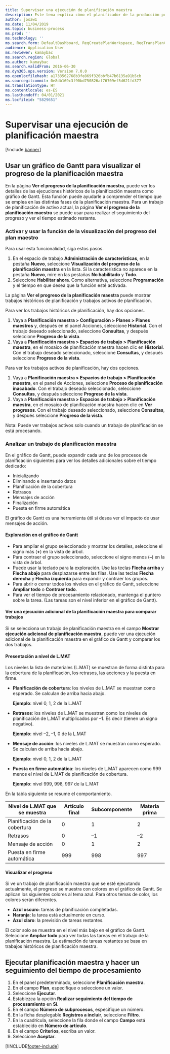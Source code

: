 ```yaml
---
title: Supervisar una ejecución de planificación maestra
description: Este tema explica cómo el planificador de la producción puede ver si una ejecución de la planificación maestra está en curso.
author: josaw1
ms.date: 11/04/2019
ms.topic: business-process
ms.prod: ''
ms.technology: ''
ms.search.form: DefaultDashboard, ReqCreatePlanWorkspace, ReqTransPlanCard, SysQueryForm, InventItemIdLookupSimple, ReqLog, ReqProcessTaskTrace
audience: Application User
ms.reviewer: kamaybac
ms.search.region: Global
ms.author: kamaybac
ms.search.validFrom: 2016-06-30
ms.dyn365.ops.version: Version 7.0.0
ms.openlocfilehash: a1733562768b3fe869f326bbfb47b6135a91b5cb
ms.sourcegitcommit: 0e8db169c3f90bd750826af76709ef5d621fd377
ms.translationtype: HT
ms.contentlocale: es-ES
ms.lasthandoff: 04/01/2021
ms.locfileid: "5829651"
---
```

# <a name="monitor-a-master-planning-run"></a>Supervisar una ejecución de planificación maestra

[!include [banner](../../includes/banner.md)]

## <a name="use-a-gantt-chart-to-visualize-master-planning-progress"></a>Usar un gráfico de Gantt para visualizar el progreso de la planificación maestra

En la página **Ver el progreso de la planificación maestra**, puede ver los detalles de las ejecuciones históricos de la planificación maestra como gráfico de Gantt. Esta función puede ayudarle a comprender el tiempo que se emplea en las distintas fases de la planificación maestra. Para un trabajo de planificación de activo actual, la página **Ver el progreso de la planificación maestra** se puede usar para realizar el seguimiento del progreso y ver el tiempo estimado restante.

### <a name="turn-on-and-use-the-master-plan-progress-visualization-feature"></a>Activar y usar la función de la visualización del progreso del plan maestro

Para usar esta funcionalidad, siga estos pasos.

1. En el espacio de trabajo **Administración de características**, en la pestaña **Nuevo**, seleccione **Visualización del progreso de la planificación maestra** en la lista. Si la característica no aparece en la pestaña **Nuevo**, mire en las pestañas **No habilitado** y **Todo**.
1. Seleccione **Habilitar ahora**. Como alternativa, seleccione **Programación** y el tiempo en que desea que la función esté activada.

La página **Ver el progreso de la planificación maestra** puede mostrar trabajos históricos de planificación y trabajos activos de planificación. 

Para ver los trabajos históricos de planificación, hay dos opciones. 

1. Vaya a **Planificación maestra \> Configuración \> Planes \> Planes maestros** y, después en el panel Acciones, seleccione **Historial**. Con el trabajo deseado seleccionado, seleccione **Consultas**, y después seleccione **Progreso de la vista**.
1. Vaya a **Planificación maestra \> Espacios de trabajo \> Planificación maestra**, en el mosaico de planificación maestra hacen clic en **Historial**. Con el trabajo deseado seleccionado, seleccione **Consultas**, y después seleccione **Progreso de la vista**.

Para ver los trabajos activos de planificación, hay dos opciones. 
1. Vaya a **Planificación maestra \> Espacios de trabajo \> Planificación maestra**, en el panel de Acciones, seleccione **Proceso de planificación inacabado**. Con el trabajo deseado seleccionado, seleccione **Consultas**, y después seleccione **Progreso de la vista**.
1. Vaya a **Planificación maestra \> Espacios de trabajo \> Planificación maestra**, en el mosaico de planificación maestra hacen clic en **Ver progresos**. Con el trabajo deseado seleccionado, seleccione **Consultas**, y después seleccione **Progreso de la vista**.

Nota: Puede ver trabajos activos solo cuando un trabajo de planificación se está procesando.

### <a name="analyze-a-master-planning-job"></a>Analizar un trabajo de planificación maestra

En el gráfico de Gantt, puede expandir cada uno de los procesos de planificación siguientes para ver los detalles adicionales sobre el tiempo dedicado:

- Inicializando
- Eliminando e insertando datos
- Planificación de la cobertura
- Retrasos
- Mensajes de acción
- Finalización
- Puesta en firme automática

El gráfico de Gantt es una herramienta útil si desea ver el impacto de usar mensajes de acción.

#### <a name="navigation-in-the-gantt-chart"></a>Exploración en el gráfico de Gantt

- Para ampliar el grupo seleccionado y mostrar los detalles, seleccione el signo más (**+**) en la vista de árbol.
- Para contraer el grupo seleccionado, seleccione el signo menos (**–**) en la vista de árbol.
- Puede usar la teclado para la exploración. Use las teclas **Flecha arriba** y **Flecha abajo** para desplazarse entre las filas. Use las teclas **Flecha derecha** y **Flecha izquierda** para expandir y contraer los grupos.
- Para abrir o cerrar todos los niveles en el gráfico de Gantt, seleccione **Ampliar todo** o **Contraer todo**.
- Para ver el tiempo de procesamiento relacionado, mantenga el puntero sobre la tarea. (Las tareas son el nivel inferior en el gráfico de Gantt).

#### <a name="view-an-additional-master-planning-run-to-compare-jobs"></a>Ver una ejecución adicional de la planificación maestra para comparar trabajos

Si se selecciona un trabajo de planificación maestra en el campo **Mostrar ejecución adicional de planificación maestra**, puede ver una ejecución adicional de la planificación maestra en el gráfico de Gantt y comparar los dos trabajos.

#### <a name="bom-level-display"></a>Presentación a nivel de L.MAT

Los niveles la lista de materiales (L.MAT) se muestran de forma distinta para la cobertura de la planificación, los retrasos, las acciones y la puesta en firme.

- **Planificación de cobertura**: los niveles de L.MAT se muestran como esperado. Se calculan de arriba hacia abajo.

    **Ejemplo**: nivel 0, 1, 2 de la L.MAT

- **Retrasos**: los niveles de L.MAT se muestran como los niveles de planificación de L.MAT multiplicados por –1. Es decir (tienen un signo negativo).

    **Ejemplo**: nivel –2, –1, 0 de la L.MAT

- **Mensaje de acción**: los niveles de L.MAT se muestran como esperado. Se calculan de arriba hacia abajo.

    **Ejemplo**: nivel 0, 1, 2 de la L.MAT

- **Puesta en firme automática**: los niveles de L.MAT aparecen como 999 menos el nivel de L.MAT de planificación de cobertura.

    **Ejemplo**: nivel 999, 998, 997 de la L.MAT

En la tabla siguiente se resume el comportamiento.

| Nivel de L.MAT que se muestra | Artículo final | Subcomponente | Materia prima |
|---|---|---|---|
| Planificación de la cobertura | 0 | 1 | 2 |
| Retrasos | 0 | –1 | –2 |
| Mensaje de acción | 0 | 1 | 2 |
| Puesta en firme automática | 999 | 998 | 997 |

#### <a name="visualize-progress"></a>Visualizar el progreso

Si ve un trabajo de planificación maestra que se esté ejecutando actualmente, el progreso se muestra con colores en el gráfico de Gantt. Se aplican los siguientes colores al tema azul. Para otros temas de color, los colores serán diferentes.

- **Azul oscuro**: tareas de planificación completadas.
- **Naranja**: la tarea está actualmente en curso.
- **Azul claro**: la previsión de tareas restantes.

El color solo se muestra en el nivel más bajo en el gráfico de Gantt. Seleccione **Ampliar todo** para ver todas las tareas en el trabajo de la planificación maestra. La estimación de tareas restantes se basa en trabajos históricos de planificación maestra.

## <a name="run-master-planning-and-track-processing-time"></a>Ejecutar planificación maestra y hacer un seguimiento del tiempo de procesamiento

1. En el panel predeterminado, seleccione **Planificación maestra**.
1. En el campo **Plan**, especifique o seleccione un valor.
1. Seleccione **Ejecutar**.
1. Establezca la opción **Realizar seguimiento del tiempo de procesamiento** en **Sí**.
1. En el campo **Número de subprocesos**, especifique un número.
1. En la ficha desplegable **Registros a incluir**, seleccione **Filtro**.
1. En la cuadrícula, seleccione la fila donde el campo **Campo** está establecido en **Número de artículo**.
1. En el campo **Criterios**, escriba un valor.
1. Seleccione **Aceptar**.


[!INCLUDE[footer-include](../../../includes/footer-banner.md)]